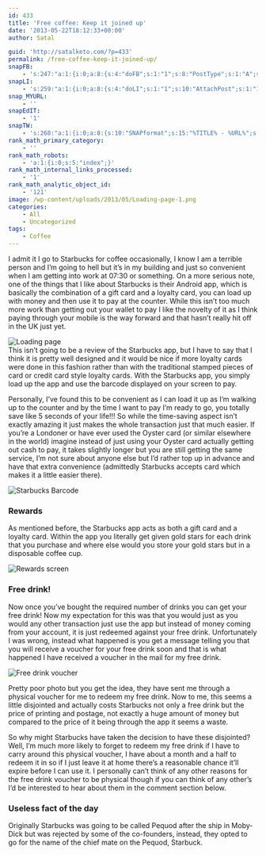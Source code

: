 ```yaml
---
id: 433
title: 'Free coffee: Keep it joined up'
date: '2013-05-22T18:12:33+00:00'
author: Satal

guid: 'http://satalketo.com/?p=433'
permalink: /free-coffee-keep-it-joined-up/
snapFB:
    - 's:247:"a:1:{i:0;a:8:{s:4:"doFB";s:1:"1";s:8:"PostType";s:1:"A";s:10:"AttachPost";s:1:"1";s:10:"SNAPformat";s:51:"New post (%TITLE%) has been published on %SITENAME%";s:9:"isAutoImg";s:1:"A";s:8:"imgToUse";b:0;s:9:"isAutoURL";s:1:"A";s:8:"urlToUse";b:0;}}";'
snapLI:
    - 's:259:"a:1:{i:0;a:8:{s:4:"doLI";s:1:"1";s:10:"AttachPost";s:1:"1";s:10:"SNAPformat";s:41:"New post has been published on %SITENAME%";s:11:"SNAPformatT";s:18:"New Post - %TITLE%";s:9:"isAutoImg";s:1:"A";s:8:"imgToUse";b:0;s:9:"isAutoURL";s:1:"A";s:8:"urlToUse";b:0;}}";'
snap_MYURL:
    - ''
snapEdIT:
    - '1'
snapTW:
    - 's:268:"a:1:{i:0;a:8:{s:10:"SNAPformat";s:15:"%TITLE% - %URL%";s:8:"attchImg";s:1:"1";s:9:"isAutoImg";s:1:"A";s:8:"imgToUse";s:0:"";s:9:"msgFormat";s:59:"New post (%TITLE%) has been published on %SITENAME% - %URL%";s:9:"isAutoURL";s:1:"A";s:8:"urlToUse";s:0:"";s:2:"do";i:0;}}";'
rank_math_primary_category:
    - ''
rank_math_robots:
    - 'a:1:{i:0;s:5:"index";}'
rank_math_internal_links_processed:
    - '1'
rank_math_analytic_object_id:
    - '121'
image: /wp-content/uploads/2013/05/Loading-page-1.png
categories:
    - All
    - Uncategorized
tags:
    - Coffee
---
```


I admit it I go to Starbucks for coffee occasionally, I know I am a terrible person and I’m going to hell but it’s in my building and just so convenient when I am getting into work at 07:30 or something. On a more serious note, one of the things that I like about Starbucks is their Android app, which is basically the combination of a gift card and a loyalty card, you can load up with money and then use it to pay at the counter. While this isn’t too much more work than getting out your wallet to pay I like the novelty of it as I think paying through your mobile is the way forward and that hasn’t really hit off in the UK just yet.

![Loading page](https://samjenkins.com/wp-content/uploads/2013/05/Loading-page.png)  
This isn’t going to be a review of the Starbucks app, but I have to say that I think it is pretty well designed and it would be nice if more loyalty cards were done in this fashion rather than with the traditional stamped pieces of card or credit card style loyalty cards. With the Starbucks app, you simply load up the app and use the barcode displayed on your screen to pay.

Personally, I’ve found this to be convenient as I can load it up as I’m walking up to the counter and by the time I want to pay I’m ready to go, you totally save like 5 seconds of your life!!! So while the time-saving aspect isn’t exactly amazing it just makes the whole transaction just that much easier. If you’re a Londoner or have ever used the Oyster card (or similar elsewhere in the world) imagine instead of just using your Oyster card actually getting out cash to pay, it takes slightly longer but you are still getting the same service, I’m not sure about anyone else but I’d rather top up in advance and have that extra convenience (admittedly Starbucks accepts card which makes it a little easier there).

![Starbucks Barcode](https://samjenkins.com/wp-content/uploads/2013/05/Barcode.png)

### Rewards

As mentioned before, the Starbucks app acts as both a gift card and a loyalty card. Within the app you literally get given gold stars for each drink that you purchase and where else would you store your gold stars but in a disposable coffee cup.

![Rewards screen](https://samjenkins.com/wp-content/uploads/2013/05/Rewards-page.png)

### Free drink!

Now once you’ve bought the required number of drinks you can get your free drink! Now my expectation for this was that you would just as you would any other transaction just use the app but instead of money coming from your account, it is just redeemed against your free drink. Unfortunately I was wrong, instead what happened is you get a message telling you that you will receive a voucher for your free drink soon and that is what happened I have received a voucher in the mail for my free drink.

![Free drink voucher](https://samjenkins.com/wp-content/uploads/2013/05/Free-Drink-Voucher.png)

Pretty poor photo but you get the idea, they have sent me through a physical voucher for me to redeem my free drink. Now to me, this seems a little disjointed and actually costs Starbucks not only a free drink but the price of printing and postage, not exactly a huge amount of money but compared to the price of it being through the app it seems a waste.

So why might Starbucks have taken the decision to have these disjointed? Well, I’m much more likely to forget to redeem my free drink if I have to carry around this physical voucher, I have about a month and a half to redeem it in so if I just leave it at home there’s a reasonable chance it’ll expire before I can use it. I personally can’t think of any other reasons for the free drink voucher to be physical though if you can think of any other’s I’d be interested to hear about them in the comment section below.

### Useless fact of the day

Originally Starbucks was going to be called Pequod after the ship in Moby-Dick but was rejected by some of the co-founders, instead, they opted to go for the name of the chief mate on the Pequod, Starbuck.